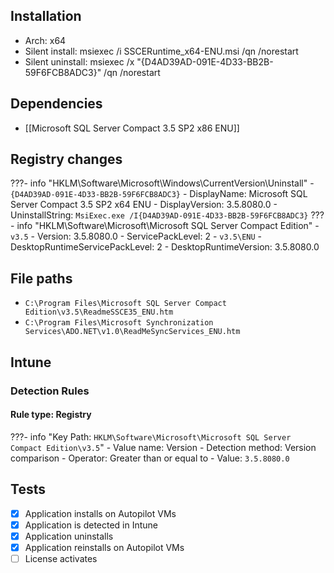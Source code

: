## Installation
- Arch: x64
- Silent install: msiexec /i SSCERuntime_x64-ENU.msi /qn /norestart
- Silent uninstall: msiexec /x "{D4AD39AD-091E-4D33-BB2B-59F6FCB8ADC3}" /qn /norestart
## Dependencies
- [[Microsoft SQL Server Compact 3.5 SP2 x86 ENU]]
## Registry changes
???- info "HKLM\Software\Microsoft\Windows\CurrentVersion\Uninstall"
	- `{D4AD39AD-091E-4D33-BB2B-59F6FCB8ADC3}`
		- DisplayName: Microsoft SQL Server Compact 3.5 SP2 x64 ENU
		- DisplayVersion: 3.5.8080.0
		- UninstallString: `MsiExec.exe /I{D4AD39AD-091E-4D33-BB2B-59F6FCB8ADC3}`
???- info "HKLM\Software\Microsoft\Microsoft SQL Server Compact Edition"
	- `v3.5`
		- Version: 3.5.8080.0
		- ServicePackLevel: 2
	- `v3.5\ENU`
		- DesktopRuntimeServicePackLevel: 2
		- DesktopRuntimeVersion: 3.5.8080.0
## File paths
- `C:\Program Files\Microsoft SQL Server Compact Edition\v3.5\ReadmeSSCE35_ENU.htm`
- `C:\Program Files\Microsoft Synchronization Services\ADO.NET\v1.0\ReadMeSyncServices_ENU.htm`
## Intune
### Detection Rules
#### Rule type: Registry
???- info "Key Path: `HKLM\Software\Microsoft\Microsoft SQL Server Compact Edition\v3.5`"
	- Value name: Version
	- Detection method: Version comparison
	- Operator: Greater than or equal to
	- Value: `3.5.8080.0`
## Tests
- [x] Application installs on Autopilot VMs
- [x] Application is detected in Intune
- [x] Application uninstalls
- [x] Application reinstalls on Autopilot VMs
- [ ] License activates